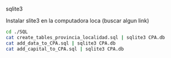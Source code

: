 sqlite3 

Instalar slite3 en la computadora loca (buscar algun link)

```bash
cd ./SQL
cat create_tables_provincia_localidad.sql | sqlite3 CPA.db
cat add_data_to_CPA.sql | sqlite3 CPA.db
cat add_capital_to_CPA.sql | sqlite3 CPA.db

```

